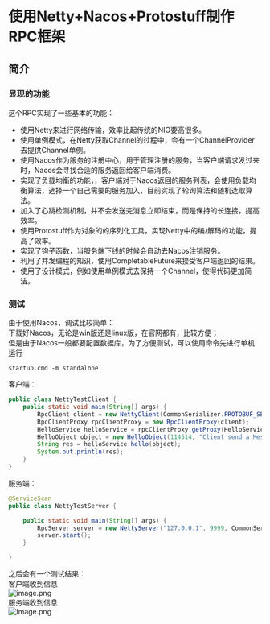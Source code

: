 


# 使用Netty+Nacos+Protostuff制作RPC框架

<a name="KeQ2k"></a>

## 简介

<a name="FQTT2"></a>

### 显现的功能

这个RPC实现了一些基本的功能：

- 使用Netty来进行网络传输，效率比起传统的NIO要高很多。
- 使用单例模式，在Netty获取Channel的过程中，会有一个ChannelProvider去提供Channel单例。
- 使用Nacos作为服务的注册中心，用于管理注册的服务，当客户端请求发过来时，Nacos会寻找合适的服务返回给客户端消费。
- 实现了负载均衡的功能，，客户端对于Nacos返回的服务列表，会使用负载均衡算法，选择一个自己需要的服务加入，目前实现了轮询算法和随机选取算法。
- 加入了心跳检测机制，并不会发送完消息立即结束，而是保持的长连接，提高效率。
- 使用Protostuff作为对象的的序列化工具，实现Netty中的编/解码的功能，提高了效率。
- 实现了钩子函数，当服务端下线的时候会自动去Nacos注销服务。
- 利用了并发编程的知识，使用CompletableFuture来接受客户端返回的结果。
- 使用了设计模式，例如使用单例模式去保持一个Channel，使得代码更加简洁。

<a name="UlREa"></a>

### 测试

由于使用Nacos，调试比较简单：<br />下载好Nacos，无论是win版还是linux版，在官网都有，比较方便；<br />但是由于Nacos一般都要配置数据库，为了方便测试，可以使用命令先进行单机运行

```shell
startup.cmd -m standalone
```

客户端：

```java
public class NettyTestClient {
    public static void main(String[] args) {
        RpcClient client = new NettyClient(CommonSerializer.PROTOBUF_SERIALIZER);
        RpcClientProxy rpcClientProxy = new RpcClientProxy(client);
        HelloService helloService = rpcClientProxy.getProxy(HelloService.class);
        HelloObject object = new HelloObject(114514, "Client send a Message");
        String res = helloService.hello(object);
        System.out.println(res);
    }
}
```

服务端：

```java
@ServiceScan
public class NettyTestServer {

    public static void main(String[] args) {
        RpcServer server = new NettyServer("127.0.0.1", 9999, CommonSerializer.PROTOBUF_SERIALIZER);
        server.start();
    }

}

```

之后会有一个测试结果：<br />客户端收到信息<br />![image.png](https://cdn.nlark.com/yuque/0/2023/png/34531809/1678513541152-f58818bf-b30d-438c-bebd-3374cb6f6b3f.png#averageHue=%23f5ecea&clientId=ucfcf756b-0ecd-4&from=paste&height=400&id=uc9973f1d&name=image.png&originHeight=600&originWidth=2205&originalType=binary&ratio=1&rotation=0&showTitle=false&size=111506&status=done&style=none&taskId=ubbd01eee-67bf-4697-b872-6eef4c3b304&title=&width=1470)<br />服务端收到信息<br />![image.png](https://cdn.nlark.com/yuque/0/2023/png/34531809/1678513584290-393ae7f9-f650-4a6d-b6a2-ad58cd7c2360.png#averageHue=%23f5ebe9&clientId=ucfcf756b-0ecd-4&from=paste&height=301&id=u72da898a&name=image.png&originHeight=452&originWidth=2307&originalType=binary&ratio=1&rotation=0&showTitle=false&size=88585&status=done&style=none&taskId=u57f54541-d548-4720-aca7-051e4b65050&title=&width=1538)

<a name="VFwOu"></a>
